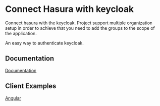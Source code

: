 # Connect Hasura with keycloak
Connect hasura with the keycloak. Project support multiple organization setup in order to achieve that you need to add the groups to the scope of the application.

An easy way to authenticate keycloak.

## Documentation
[Documentation](docs/README.md)

## Client Examples

[Angular](examples/hasura-connector-angular)
